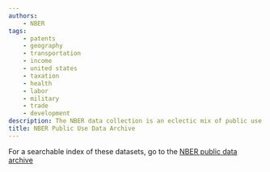 ```yaml
---
authors: 
	- NBER
tags: 
	- patents
	- geography
	- transportation
	- income
	- united states
	- taxation
	- health
	- labor
	- military
	- trade
	- development
description: The NBER data collection is an eclectic mix of public use economic, demographic, and enterprise data obtained over the years to satisfy the specific requests of NBER affiliated researchers for particular projects. There are also files created as the output of NBER projects and intended for wider use. It is maintained by the NBER.
title: NBER Public Use Data Archive
---
```



For a searchable index of these datasets, go to the [NBER public data archive](https://www.nber.org/research/data?page=1&perPage=100)